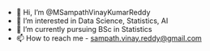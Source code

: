 - 👋 Hi, I’m @MSampathVinayKumarReddy
- 👀 I’m interested in Data Science, Statistics, AI
- 🌱 I’m currently pursuing BSc in Statistics
- 📫 How to reach me - sampath.vinay.reddy@gmail.com
